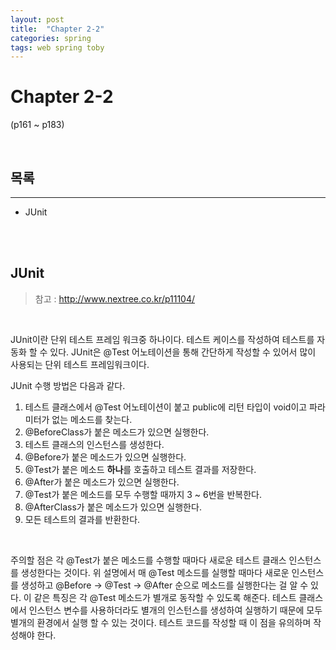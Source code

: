 ```yaml
---
layout: post
title:  "Chapter 2-2"
categories: spring
tags: web spring toby
---
```



# Chapter 2-2

(p161 ~ p183)

<br>

## 목록

---

-  JUnit


<br>

<br>

## JUnit

>  참고 : http://www.nextree.co.kr/p11104/

<br>

JUnit이란 단위 테스트 프레임 워크중 하나이다. 테스트 케이스를 작성하여 테스트를 자동화 할 수 있다.
JUnit은 @Test 어노테이션을 통해 간단하게 작성할 수 있어서 많이 사용되는 단위 테스트 프레임워크이다.

JUnit 수행 방법은 다음과 같다.

1. 테스트 클래스에서 @Test 어노테이션이 붙고 public에 리턴 타입이 void이고 파라미터가 없는 메소드를 찾는다.
2. @BeforeClass가 붙은 메소드가 있으면 실행한다.
3. 테스트 클래스의 인스턴스를 생성한다.
4. @Before가 붙은 메소드가 있으면 실행한다.
5. @Test가 붙은 메소드 **하나**를 호출하고 테스트 결과를 저장한다.
6. @After가 붙은 메소드가 있으면 실행한다.
7. @Test가 붙은 메소드를 모두 수행할 때까지 3 ~ 6번을 반복한다.
8. @AfterClass가 붙은 메소드가 있으면 실행한다.
9. 모든 테스트의 결과를 반환한다.

<br>

주의할 점은 각 @Test가 붙은 메소드를 수행할 때마다 새로운 테스트 클래스 인스턴스를 생성한다는 것이다. 위 설명에서 매 @Test 메소드를 실행할 때마다 새로운 인스턴스를 생성하고 @Before -> @Test -> @After 순으로 메소드를 실행한다는 걸 알 수 있다.
이 같은 특징은 각 @Test 메소드가 별개로 동작할 수 있도록 해준다. 테스트 클래스에서 인스턴스 변수를 사용하더라도 별개의 인스턴스를 생성하여 실행하기 때문에 모두 별개의 환경에서 실행 할 수 있는 것이다. 테스트 코드를 작성할 때 이 점을 유의하며 작성해야 한다.

